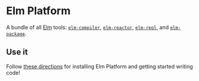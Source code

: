 # Elm Platform

A bundle of all [Elm](http://elm-lang.org) tools: [`elm-compiler`][elm-compiler],
[`elm-reactor`][elm-reactor], [`elm-repl`][elm-repl], and [`elm-package`][elm-package].

[elm-compiler]: https://github.com/elm-lang/elm-compiler
[elm-reactor]: https://github.com/elm-lang/elm-reactor
[elm-repl]: https://github.com/elm-lang/elm-repl
[elm-package]: https://github.com/elm-lang/elm-package


## Use it

Follow [these directions](http://elm-lang.org/Install.elm) for installing Elm Platform and getting started writing code!


